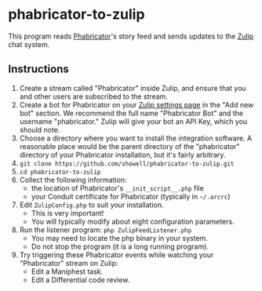 phabricator-to-zulip
========================

This program reads [Phabricator](http://phabricator.org/)'s story feed and sends
updates to the [Zulip](https://zulip.com/) chat system.

## Instructions

1. Create a stream called "Phabricator" inside Zulip, and
  ensure that you and other users are subscribed to the stream.
2. Create a bot for Phabricator on your [Zulip settings page](https://zulip.com/#settings)
  in the "Add new bot" section.  We recommend the full name "Phabricator Bot"
  and the username "phabricator."  Zulip will give your bot an API Key, which
  you should note.
3. Choose a directory where you want to install the integration software.  A
  reasonable place would be the parent directory of the "phabricator" directory
  of your Phabricator installation, but it's fairly arbitrary.
4. `git clone https://github.com/showell/phabricator-to-zulip.git`
5. `cd phabricator-to-zulip`
6. Collect the following information:
    * the location of Phabricator's `__init_script__.php` file
    * your Conduit certificate for Phabricator (typically in `~/.arcrc`)
7. Edit `ZulipConfig.php` to suit your installation.
    * This is very important!
    * You will typically modify about eight configuration parameters.
8. Run the listener program: `php ZulipFeedListener.php`
    * You may need to locate the php binary in your system.
    * Do not stop the program (it is a long running program).
9. Try triggering these Phabricator events while watching your "Phabricator" stream on Zulip:
    * Edit a Maniphest task.
    * Edit a Differential code review.
